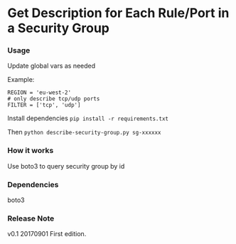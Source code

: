 # Get Description for Each Rule/Port in a Security Group

### Usage

Update global vars as needed

Example:

```
REGION = 'eu-west-2'
# only describe tcp/udp ports
FILTER = ['tcp', 'udp']
```

Install dependencies `pip install -r requirements.txt`

Then `python describe-security-group.py sg-xxxxxx`

### How it works

Use boto3 to query security group by id

### Dependencies

boto3

### Release Note

v0.1    20170901    First edition.

